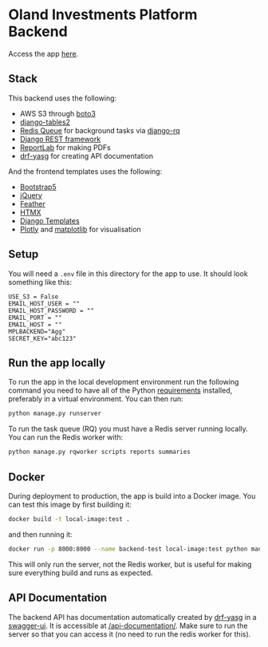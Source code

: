 # Oland Investments Platform Backend

Access the app [here](https://olandinvestments.com/).

## Stack

This backend uses the following:

- AWS S3 through [boto3](https://github.com/boto/boto3)
- [django-tables2](https://github.com/jieter/django-tables2)
- [Redis Queue](https://github.com/rq/rq) for background tasks via [django-rq](https://github.com/rq/django-rq)
- [Django REST framework](https://github.com/encode/django-rest-framework)
- [ReportLab](https://docs.reportlab.com/reportlab/userguide/ch1_intro/) for making PDFs
- [drf-yasg](https://github.com/axnsan12/drf-yasg) for creating API documentation

And the frontend templates uses the following:

- [Bootstrap5](https://getbootstrap.com/docs/5.3/getting-started/introduction/)
- [jQuery](https://jquery.com)
- [Feather](https://feathericons.com)
- [HTMX](https://htmx.org)
- [Django Templates](https://docs.djangoproject.com/en/4.2/topics/templates/)
- [Plotly](https://github.com/plotly/plotly.py) and [matplotlib](https://github.com/matplotlib/matplotlib) for visualisation

## Setup

You will need a `.env` file in this directory for the app to use. It should look something like this:

```env
USE_S3 = False
EMAIL_HOST_USER = ""
EMAIL_HOST_PASSWORD = ""
EMAIL_PORT = ""
EMAIL_HOST = ""
MPLBACKEND="Agg"
SECRET_KEY="abc123"
```

## Run the app locally

To run the app in the local development environment run the following command you need to have all of the Python [requirements](requirements.txt) installed, preferably in a virtual environment. You can then run:

```bash
python manage.py runserver
```

To run the task queue (RQ) you must have a Redis server running locally. You can run the Redis worker with:

```bash
python manage.py rqworker scripts reports summaries
```

## Docker

During deployment to production, the app is build into a Docker image. You can test this image by first building it:

```bash
docker build -t local-image:test .
```

and then running it:

```bash
docker run -p 8000:8000 --name backend-test local-image:test python manage.py runserver
```

This will only run the server, not the Redis worker, but is useful for making sure everything build and runs as expected.

## API Documentation

The backend API has documentation automatically created by [drf-yasg](https://github.com/axnsan12/drf-yasg) in a [swagger-ui](https://github.com/swagger-api/swagger-ui). It is accessible at [/api-documentation/](https://finance-platform-prototype-4ce168540ea9.herokuapp.com/api-documentation/). Make sure to run the server so that you can access it (no need to run the redis worker for this).

